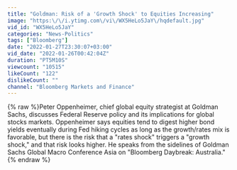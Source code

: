 ```yaml
---
title: "Goldman: Risk of a 'Growth Shock' to Equities Increasing"
image: "https:\/\/i.ytimg.com\/vi\/WX5HeLo5JaY\/hqdefault.jpg"
vid_id: "WX5HeLo5JaY"
categories: "News-Politics"
tags: ["Bloomberg"]
date: "2022-01-27T23:30:07+03:00"
vid_date: "2022-01-26T00:42:04Z"
duration: "PT5M10S"
viewcount: "10515"
likeCount: "122"
dislikeCount: ""
channel: "Bloomberg Markets and Finance"
---
```

{% raw %}Peter Oppenheimer, chief global equity strategist at Goldman Sachs, discusses Federal Reserve policy and its implications for global stocks markets. Oppenheimer says equities tend to digest higher bond yields eventually during Fed hiking cycles as long as the growth/rates mix is favorable, but there is the risk that a &quot;rates shock&quot; triggers a &quot;growth shock,&quot; and that risk looks higher. He speaks from the sidelines of Goldman Sachs Global Macro Conference Asia on &quot;Bloomberg Daybreak: Australia.&quot;{% endraw %}
